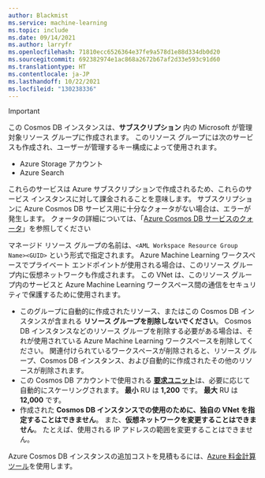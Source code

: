 ```yaml
---
author: Blackmist
ms.service: machine-learning
ms.topic: include
ms.date: 09/14/2021
ms.author: larryfr
ms.openlocfilehash: 71810ecc6526364e37fe9a578d1e88d334db0d20
ms.sourcegitcommit: 692382974e1ac868a2672b67af2d33e593c91d60
ms.translationtype: HT
ms.contentlocale: ja-JP
ms.lasthandoff: 10/22/2021
ms.locfileid: "130238336"
---
```

> [!IMPORTANT]
> この Cosmos DB インスタンスは、__サブスクリプション__ 内の Microsoft が管理対象リソース グループに作成されます。 このリソース グループには次のサービスも作成され、ユーザーが管理するキー構成によって使用されます。
> * Azure Storage アカウント
> * Azure Search
>
> これらのサービスは Azure サブスクリプションで作成されるため、これらのサービス インスタンスに対して課金されることを意味します。 サブスクリプションに Azure Cosmos DB サービス用に十分なクォータがない場合は、エラーが発生します。 クォータの詳細については、「[Azure Cosmos DB サービスのクォータ](../articles/cosmos-db/concepts-limits.md)」を参照してください
>
> マネージド リソース グループの名前は、`<AML Workspace Resource Group Name><GUID>` という形式で指定されます。 Azure Machine Learning ワークスペースでプライベート エンドポイントが使用される場合は、このリソース グループ内に仮想ネットワークも作成されます。 この VNet は、このリソース グループ内のサービスと Azure Machine Learning ワークスペース間の通信をセキュリティで保護するために使用されます。
> 
> * このグループに自動的に作成されたリソース、またはこの Cosmos DB インスタンスが含まれる __リソース グループを削除しないでください__。 Cosmos DB インスタンスなどのリソース グループを削除する必要がある場合は、それが使用されている Azure Machine Learning ワークスペースを削除してください。 関連付けられているワークスペースが削除されると、リソース グループ、Cosmos DB インスタンス、および自動的に作成されたその他のリソースが削除されます。
> * この Cosmos DB アカウントで使用される [__要求ユニット__](../articles/cosmos-db/request-units.md)は、必要に応じて自動的にスケーリングされます。 __最小__ RU は __1,200__ です。 __最大__ RU は __12,000__ です。
> * 作成された __Cosmos DB インスタンスでの使用のために、独自の VNet を指定することはできません__。 また、__仮想ネットワークを変更することはできません__。 たとえば、使用される IP アドレスの範囲を変更することはできません。
> 
> Azure Cosmos DB インスタンスの追加コストを見積もるには、[Azure 料金計算ツール](https://azure.microsoft.com/pricing/calculator/)を使用します。